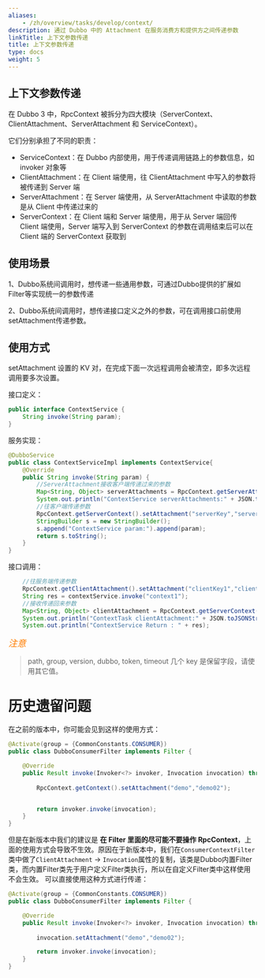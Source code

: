 ```yaml
---
aliases:
    - /zh/overview/tasks/develop/context/
description: 通过 Dubbo 中的 Attachment 在服务消费方和提供方之间传递参数
linkTitle: 上下文参数传递
title: 上下文参数传递
type: docs
weight: 5
---
```



## 上下文参数传递
在 Dubbo 3 中，RpcContext 被拆分为四大模块（ServerContext、ClientAttachment、ServerAttachment 和 ServiceContext）。

它们分别承担了不同的职责：

* ServiceContext：在 Dubbo 内部使用，用于传递调用链路上的参数信息，如 invoker 对象等
* ClientAttachment：在 Client 端使用，往 ClientAttachment 中写入的参数将被传递到 Server 端
* ServerAttachment：在 Server 端使用，从 ServerAttachment 中读取的参数是从 Client 中传递过来的
* ServerContext：在 Client 端和 Server 端使用，用于从 Server 端回传 Client 端使用，Server 端写入到 ServerContext 的参数在调用结束后可以在 Client 端的 ServerContext 获取到

## 使用场景
1、Dubbo系统间调用时，想传递一些通用参数，可通过Dubbo提供的扩展如Filter等实现统一的参数传递

2、Dubbo系统间调用时，想传递接口定义之外的参数，可在调用接口前使用setAttachment传递参数。

## 使用方式
setAttachment 设置的 KV 对，在完成下面一次远程调用会被清空，即多次远程调用要多次设置。

接口定义：
```java
public interface ContextService {
    String invoke(String param);
}

```
服务实现：
```java
@DubboService
public class ContextServiceImpl implements ContextService{
    @Override
    public String invoke(String param) {
        //ServerAttachment接收客户端传递过来的参数
        Map<String, Object> serverAttachments = RpcContext.getServerAttachment().getObjectAttachments();
        System.out.println("ContextService serverAttachments:" + JSON.toJSONString(serverAttachments));
        //往客户端传递参数
        RpcContext.getServerContext().setAttachment("serverKey","serverValue");
        StringBuilder s = new StringBuilder();
        s.append("ContextService param:").append(param);
        return s.toString();
    }
}

```

接口调用：
```java
    //往服务端传递参数
    RpcContext.getClientAttachment().setAttachment("clientKey1","clientValue1");
    String res = contextService.invoke("context1");
    //接收传递回来参数
    Map<String, Object> clientAttachment = RpcContext.getServerContext().getObjectAttachments();
    System.out.println("ContextTask clientAttachment:" + JSON.toJSONString(clientAttachment));
    System.out.println("ContextService Return : " + res);

```

*<font color='#FF7D00' size=4 > 注意 </font>*
> path, group, version, dubbo, token, timeout 几个 key 是保留字段，请使用其它值。

# 历史遗留问题

在之前的版本中，你可能会见到这样的使用方式：
```java
@Activate(group = {CommonConstants.CONSUMER})
public class DubboConsumerFilter implements Filter {

    @Override
    public Result invoke(Invoker<?> invoker, Invocation invocation) throws RpcException {
        
        RpcContext.getContext().setAttachment("demo","demo02");


        return invoker.invoke(invocation);
    }
}
```

但是在新版本中我们的建议是 **在 Filter 里面的尽可能不要操作 RpcContext**，上面的使用方式会导致不生效。原因在于新版本中，我们在`ConsumerContextFilter`类中做了`ClientAttachment` -> `Invocation`属性的复制，该类是Dubbo内置Filter类，而内置Filter类先于用户定义Filter类执行，所以在自定义Filter类中这样使用不会生效。
可以直接使用这种方式进行传递：

```java
@Activate(group = {CommonConstants.CONSUMER})
public class DubboConsumerFilter implements Filter {

    @Override
    public Result invoke(Invoker<?> invoker, Invocation invocation) throws RpcException {
        
        invocation.setAttachment("demo","demo02");

        return invoker.invoke(invocation);
    }
}
```

